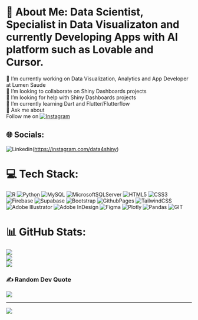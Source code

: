 # 💫 About Me: Data Scientist, Specialist in Data Visualizaton and currently Developing Apps with AI platform such as Lovable and Cursor.
🔭 I’m currently working on Data Visualization, Analytics and App Developer at Lumen Saude<br>👯 I’m looking to collaborate on Shiny Dashboards projects <br>🤝 I’m looking for help with Shiny Dashboards projects<br>🌱 I’m currently learning Dart and Flutter/Flutterflow<br>💬 Ask me about<br>
Follow me on [![Instagram](https://img.shields.io/badge/Instagram-%23E4405F.svg?logo=Instagram&logoColor=white)](https://instagram.com/data4shiny) 


## 🌐 Socials:
<!-- [![Instagram](https://img.shields.io/badge/Instagram-%23E4405F.svg?logo=Instagram&logoColor=white)](https://instagram.com/data4shiny) [![Pinterest](https://img.shields.io/badge/Pinterest-%23E60023.svg?logo=Pinterest&logoColor=white)](https://pinterest.com/data4shiny) /* [![TikTok](https://img.shields.io/badge/TikTok-%23000000.svg?logo=TikTok&logoColor=white)](https://tiktok.com/@data4shiny) [![YouTube](https://img.shields.io/badge/YouTube-%23FF0000.svg?logo=YouTube&logoColor=white)](https://youtube.com/data4shiny) -->

![Linkedin](https://img.shields.io/badge/linkedin-blue.svg)(https://instagram.com/data4shiny) 

# 💻 Tech Stack:
![R](https://img.shields.io/badge/r-%23276DC3.svg?style=for-the-badge&logo=r&logoColor=white) ![Python](https://img.shields.io/badge/python-3670A0?style=for-the-badge&logo=python&logoColor=ffdd54)  ![MySQL](https://img.shields.io/badge/mysql-%2300000f.svg?style=for-the-badge&logo=mysql&logoColor=white) ![MicrosoftSQLServer](https://img.shields.io/badge/Microsoft%20SQL%20Server-CC2927?style=for-the-badge&logo=microsoft%20sql%20server&logoColor=white) ![HTML5](https://img.shields.io/badge/html5-%23E34F26.svg?style=for-the-badge&logo=html5&logoColor=white) ![CSS3](https://img.shields.io/badge/css3-%231572B6.svg?style=for-the-badge&logo=css3&logoColor=white) ![Firebase](https://img.shields.io/badge/firebase-%23039BE5.svg?style=for-the-badge&logo=firebase) ![Supabase](https://img.shields.io/badge/Supabase-3ECF8E?style=for-the-badge&logo=supabase&logoColor=white) ![Bootstrap](https://img.shields.io/badge/bootstrap-%238511FA.svg?style=for-the-badge&logo=bootstrap&logoColor=white) ![GithubPages](https://img.shields.io/badge/github%20pages-121013?style=for-the-badge&logo=github&logoColor=white) ![TailwindCSS](https://img.shields.io/badge/tailwindcss-%2338B2AC.svg?style=for-the-badge&logo=tailwind-css&logoColor=white)  ![Adobe Illustrator](https://img.shields.io/badge/adobe%20illustrator-%23FF9A00.svg?style=for-the-badge&logo=adobe%20illustrator&logoColor=white) ![Adobe InDesign](https://img.shields.io/badge/Adobe%20InDesign-49021F?style=for-the-badge&logo=adobeindesign&logoColor=FF3366) ![Figma](https://img.shields.io/badge/figma-%23F24E1E.svg?style=for-the-badge&logo=figma&logoColor=white) ![Plotly](https://img.shields.io/badge/Plotly-%233F4F75.svg?style=for-the-badge&logo=plotly&logoColor=white) ![Pandas](https://img.shields.io/badge/pandas-%23150458.svg?style=for-the-badge&logo=pandas&logoColor=white) ![GIT](https://img.shields.io/badge/Git-fc6d26?style=for-the-badge&logo=git&logoColor=white)
# 📊 GitHub Stats:
![](https://github-readme-stats.vercel.app/api?username=cassiofjardim&theme=dark&hide_border=false&include_all_commits=false&count_private=false)<br/>
  ![](https://github-readme-streak-stats.herokuapp.com/?user=cassiofjardim&theme=dark&hide_border=false)<br/>
  ![](https://github-readme-stats.vercel.app/api/top-langs/?username=cassiofjardim&theme=dark&hide_border=false&include_all_commits=false&count_private=false&layout=compact)

### ✍️ Random Dev Quote
![](https://quotes-github-readme.vercel.app/api?type=horizontal&theme=radical)

---
  [![](https://visitcount.itsvg.in/api?id=cassiofjardim&icon=0&color=0)](https://visitcount.itsvg.in)

<!-- ## 💰 You can help me by Donating -->
<!-- [![BuyMeACoffee](https://img.shields.io/badge/Buy%20Me%20a%20Coffee-ffdd00?style=for-the-badge&logo=buy-me-a-coffee&logoColor=black)](https://buymeacoffee.com/data4shiny) [![PayPal](https://img.shields.io/badge/PayPal-00457C?style=for-the-badge&logo=paypal&logoColor=white)](https://paypal.me/data4shiny) [![Patreon](https://img.shields.io/badge/Patreon-F96854?style=for-the-badge&logo=patreon&logoColor=white)](https://patreon.com/data4shiny) [![Ko-Fi](https://img.shields.io/badge/Ko--fi-F16061?style=for-the-badge&logo=ko-fi&logoColor=white)](https://ko-fi.com/data4shiny) -->


<!-- Proudly created with GPRM ( https://gprm.itsvg.in ) -->
